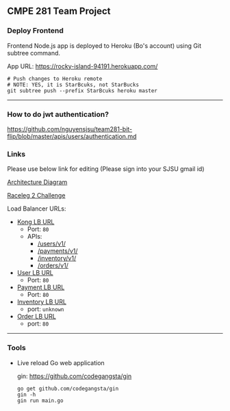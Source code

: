 ## CMPE 281 Team Project

### Deploy Frontend

Frontend Node.js app is deployed to Heroku (Bo's account) using Git subtree command.

App URL: https://rocky-island-94191.herokuapp.com/


```shell
# Push changes to Heroku remote
# NOTE: YES, it is StarBcuks, not StarBucks
git subtree push --prefix StarBcuks heroku master

```

---
### How to do jwt authentication?
https://github.com/nguyensjsu/team281-bit-flip/blob/master/apis/users/authentication.md

### Links

Please use below link for editing (Please sign into your SJSU gmail id)

[Architecture Diagram](https://docs.google.com/drawings/d/1IqZc8vxy2CkHh_zAqYUndz0EAhEl5wDZS-HAGB9p8Pg/edit?usp=sharing)


[Raceleg 2 Challenge](https://docs.google.com/document/d/172zN_JmlNBy1MiGxuYDfQZS04yMvDICOmocGRcR0Vzw/edit?usp=sharing)


Load Balancer URLs:
- [Kong LB URL](http://kong-lb-133222058.us-west-1.elb.amazonaws.com/)
  - Port: `80`
  - APIs:
    - [/users/v1/](http://kong-lb-133222058.us-west-1.elb.amazonaws.com/users/v1/)
    - [/payments/v1/](http://kong-lb-133222058.us-west-1.elb.amazonaws.com/payments/v1/)
    - [/inventory/v1/](http://kong-lb-133222058.us-west-1.elb.amazonaws.com/inventory/v1/)
    - [/orders/v1/](http://kong-lb-133222058.us-west-1.elb.amazonaws.com/orders/v1/)
- [User LB URL](http://cmpe281-team-project-user-api-995132055.us-west-1.elb.amazonaws.com/)
    - Port: `80`
- [Payment LB URL](http://payments-lb-853644621.us-west-1.elb.amazonaws.com/)
    - Port: `80`
- [Inventory LB URL](some-link)
    - port: `unknown`
- [Order LB URL](http://orderLB-2141712569.us-west-1.elb.amazonaws.com/)
    - port: `80`

---

### Tools

- Live reload Go web application

    gin: https://github.com/codegangsta/gin
    ```
    go get github.com/codegangsta/gin
    gin -h
    gin run main.go
    ```
